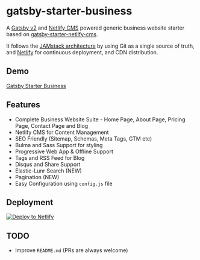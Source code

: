 # gatsby-starter-business
A [Gatsby v2](https://www.gatsbyjs.org/) and [Netlify CMS](https://www.netlifycms.org) powered generic business website starter based on [gatsby-starter-netlify-cms](https://github.com/AustinGreen/gatsby-starter-netlify-cms).

It follows the [JAMstack architecture](https://jamstack.org) by using Git as a single source of truth, and [Netlify](https://www.netlify.com) for continuous deployment, and CDN distribution.

## Demo
[Gatsby Starter Business](https://gatsby-starter-business.netlify.com)

## Features
* Complete Business Website Suite - Home Page, About Page, Pricing Page, Contact Page and Blog
* Netlify CMS for Content Management
* SEO Friendly (Sitemap, Schemas, Meta Tags, GTM etc)
* Bulma and Sass Support for styling
* Progressive Web App & Offline Support
* Tags and RSS Feed for Blog
* Disqus and Share Support
* Elastic-Lunr Search (NEW)
* Pagination (NEW)
* Easy Configuration using `config.js` file

## Deployment
<a href="https://app.netlify.com/start/deploy?repository=https://github.com/v4iv/gatsby-starter-business&amp;stack=cms"><img src="https://www.netlify.com/img/deploy/button.svg" alt="Deploy to Netlify"></a>

## TODO
* Improve `README.md` (PRs are always welcome)